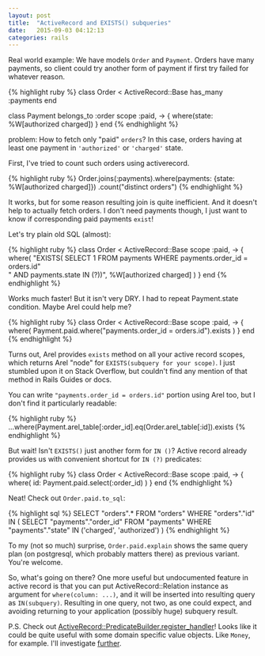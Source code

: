 ```yaml
---
layout: post
title:  "ActiveRecord and EXISTS() subqueries"
date:   2015-09-03 04:12:13
categories: rails
---
```


Real world example: We have models `Order` and `Payment`.
Orders have many payments, so client could try another form of payment if first
try failed for whatever reason.

{% highlight ruby %}
class Order < ActiveRecord::Base
  has_many :payments
end

class Payment
  belongs_to :order
  scope :paid, -> { where(state: %W[authorized charged]) }
end
{% endhighlight %}

problem: How to fetch only "paid" `orders`? In this case, orders having at least one payment in `'authorized'` or `'charged'` state.

First, I've tried to count such orders using activerecord.

{% highlight ruby %}
Order.joins(:payments).where(payments: {state: %W[authorized charged]})
  .count("distinct orders")
{% endhighlight %}

It works, but for some reason resulting join is quite inefficient. And it doesn't help to actually fetch orders. I don't need payments though, I just want to know if corresponding paid payments `exist`!

Let's try plain old SQL (almost):

{% highlight ruby %}
class Order < ActiveRecord::Base
  scope :paid, -> {
    where(
      "EXISTS( SELECT 1 FROM payments WHERE payments.order_id = orders.id" \
      " AND payments.state IN (?))", %W[authorized charged]
    )
  }
end
{% endhighlight %}

Works much faster! But it isn't very DRY. I had to repeat Payment.state condition. Maybe Arel could help me?

{% highlight ruby %}
class Order < ActiveRecord::Base
  scope :paid, -> {
    where( Payment.paid.where("payments.order_id = orders.id").exists )
  }
end
{% endhighlight %}

Turns out, Arel provides `exists` method on all your active record scopes, which returns Arel "node" for `EXISTS(subquery for your scope)`. I just stumbled upon it on Stack Overflow, but couldn't find any mention
of that method in Rails Guides or docs.

You can write `"payments.order_id = orders.id"` portion using Arel too, but I don't find it particularly readable:

{% highlight ruby %}
  ...where(Payment.arel_table[:order_id].eq(Order.arel_table[:id]).exists
{% endhighlight %}

But wait! Isn't `EXISTS()` just another form for `IN ()`? Active record already provides us with convenient
shortcut for `IN (?)` predicates:

{% highlight ruby %}
class Order < ActiveRecord::Base
  scope :paid, -> { where( id: Payment.paid.select(:order_id) ) }
end
{% endhighlight %}

Neat! Check out `Order.paid.to_sql`:

{% highlight sql %}
SELECT "orders".* FROM "orders" WHERE "orders"."id" IN (
  SELECT "payments"."order_id"
  FROM "payments"
  WHERE "payments"."state" IN ('charged', 'authorized')
)
{% endhighlight %}

To my (not so much) surprise, `Order.paid.explain` shows the same query plan (on postgresql, which probably matters there) as previous variant. You're welcome.

So, what's going on there? One more useful but undocumented feature in active record is that you can put ActiveRecord::Relation
instance as argument for `where(column: ...)`, and it will be inserted into resulting query as `IN(subquery)`.
Resulting in one query, not two, as one could expect, and avoiding returning to your application (possibly
huge) subquery result.

P.S. Check out [ActiveRecord::PredicateBuilder.register_handler](http://apidock.com/rails/v4.2.1/ActiveRecord/PredicateBuilder/register_handler/class)! Looks like it could be quite useful with some domain specific value objects. Like `Money`, for example. I'll investigate [further](https://gist.github.com/codesnik/2ebba1940c05b08b17f9).

